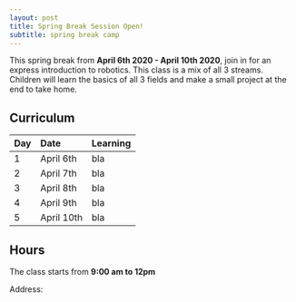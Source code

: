 ```yaml
---
layout: post
title: Spring Break Session Open!
subtitle: spring break camp
---
```


This spring break from **April 6th 2020 - April 10th 2020**, join in for an express introduction to robotics. This class is a mix of all 3 streams. Children will learn the basics of all 3 fields and make a small project at the end to take home.

## Curriculum

|Day | Date  | Learning |
| :------ |:--- | :--- |
| 1 | April 6th | bla  |
| 2 | April 7th | bla  |
| 3 | April 8th | bla  |
| 4 | April 9th | bla  |
| 5 | April 10th | bla  |

## Hours
The class starts from **9:00 am to 12pm**

Address: 

